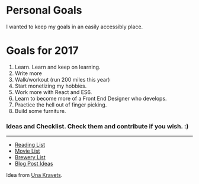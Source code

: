 Personal Goals
==============

I wanted to keep my goals in an easily accessibly place.


# Goals for 2017
1. Learn. Learn and keep on learning.
2. Write more
3. Walk/workout (run 200 miles this year)
4. Start monetizing my hobbies.
5. Work more with React and ES6.
6. Learn to become more of a Front End Designer who develops.
7. Practice the hell out of finger picking.
8. Build some furniture.


### Ideas and Checklist. Check them and contribute if you wish. :)
---
- [Reading List](https://github.com/nick-novak/Goals-n-such/blob/master/checklists-and-ideas/book-checklist.md)
- [Movie List](https://github.com/nick-novak/Goals-n-such/blob/master/checklists-and-ideas/movies-checklist.md)
- [Brewery List](https://github.com/nick-novak/Goals-n-such/blob/master/checklists-and-ideas/brewery-checklist.md)
- [Blog Post Ideas](https://github.com/nick-novak/Goals-n-such/blob/master/checklists-and-ideas/blog-ideas.md)

Idea from [Una Kravets](https://github.com/una).
